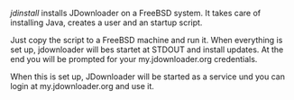 _jdinstall_ installs JDownloader on a FreeBSD system. It takes care of installing Java, creates a user and an startup script.

Just copy the script to a FreeBSD machine and run it. When everything is set up, jdownloader will bes startet at STDOUT and install updates. At the end you will be prompted for your my.jdownloader.org credentials.

When this is set up, JDownloader will be started as a service und you can login at my.jdownloader.org and use it.